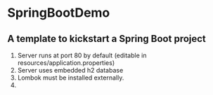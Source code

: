 # SpringBootDemo

## A template to kickstart a Spring Boot project

1. Server runs at port 80 by default (editable in resources/application.properties)
2. Server uses embedded h2 database
3. Lombok must be installed externally.
4. 

